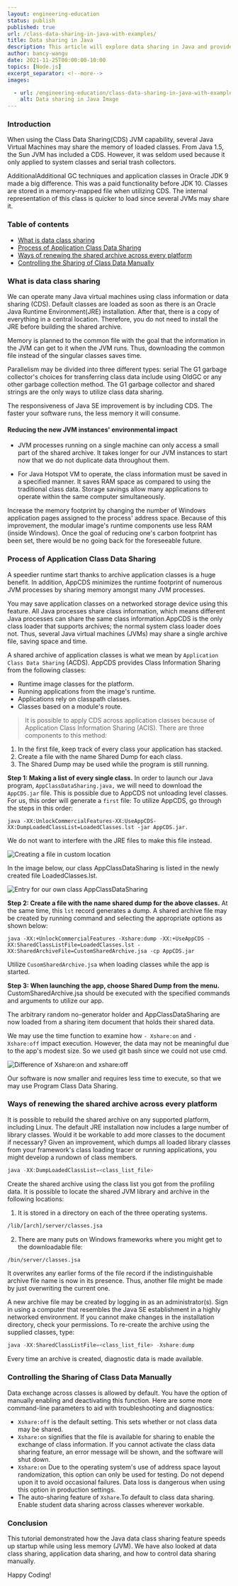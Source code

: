 ```yaml
---
layout: engineering-education
status: publish
published: true
url: /class-data-sharing-in-java-with-examples/
title: Data sharing in Java
description: This article will explore data sharing in Java and provide examples on the same concept.
author: bancy-wangu
date: 2021-11-25T00:00:00-10:00
topics: [Node.js]
excerpt_separator: <!--more-->
images:

  - url: /engineering-education/class-data-sharing-in-java-with-examples/hero.jpg
    alt: Data sharing in Java Image
---
```


### Introduction
When using the Class Data Sharing(CDS) JVM capability, several Java Virtual Machines may share the memory of loaded classes. From Java 1.5, the Sun JVM has included a CDS. However, it was seldom used because it only applied to system classes and serial trash collectors.

AdditionalAdditional GC techniques and application classes in Oracle JDK 9 made a big difference. This was a paid functionality before JDK 10. Classes are stored in a memory-mapped file when utilizing CDS. The internal representation of this class is quicker to load since several JVMs may share it.

### Table of contents
- [What is data class sharing](#what-is-data-class-sharing)
- [Process of Application Class Data Sharing](#process-of-application-class-data-sharing)
- [ Ways of renewing the shared archive across every platform](#ways-of-renewing-the-shared-archive-across-every-platform)
- [Controlling the Sharing of Class Data Manually](#controlling-the-sharing-of-class-data-manually)

### What is data class sharing
We can operate many Java virtual machines using class information or data sharing (CDS). Default classes are loaded as soon as there is an Oracle Java Runtime Environment(JRE) installation. After that, there is a copy of everything in a central location. Therefore, you do not need to install the JRE before building the shared archive.

Memory is planned to the common file with the goal that the information in the JVM can get to it when the JVM runs. Thus, downloading the common file instead of the singular classes saves time.

Parallelism may be divided into three different types: serial The G1 garbage collector's choices for transferring class data include using OldGC or any other garbage collection method. The G1 garbage collector and shared strings are the only ways to utilize class data sharing.

The responsiveness of Java SE improvement is by including CDS. The faster your software runs, the less memory it will consume.

#### Reducing the new JVM instances' environmental impact
- JVM processes running on a single machine can only access a small part of the shared archive. It takes longer for our JVM instances to start now that we do not duplicate data throughout them.

- For Java Hotspot VM to operate, the class information must be saved in a specified manner. It saves RAM space as compared to using the traditional class data. Storage savings allow many applications to operate within the same computer simultaneously. 

Increase the memory footprint by changing the number of Windows application pages assigned to the process' address space. Because of this improvement, the modular image's runtime components use less RAM (inside Windows). Once the goal of reducing one's carbon footprint has been set, there would be no going back for the foreseeable future.

### Process of Application Class Data Sharing
A speedier runtime start thanks to archive application classes is a huge benefit. In addition, AppCDS minimizes the runtime footprint of numerous JVM processes by sharing memory amongst many JVM processes.

You may save application classes on a networked storage device using this feature. All Java processes share class information, which means different Java processes can share the same class information.AppCDS is the only class loader that supports archives; the normal system class loader does not. Thus, several Java virtual machines (JVMs) may share a single archive file, saving space and time.

A shared archive of application classes is what we mean by `Application Class Data Sharing` (ACDS).
AppCDS provides Class Information Sharing from the following classes:
- Runtime image classes for the platform.
- Running applications from the image's runtime.
- Applications rely on classpath classes.
- Classes based on a module's route.

> It is possible to apply CDS across application classes because of Application Class Information Sharing (ACIS).
There are three components to this method:
1. In the first file, keep track of every class your application has stacked.
2. Create a file with the name Shared Dump for each class.
3. The Shared Dump may be used while the program is still running.

**Step 1: Making a list of every single class.**
In order to launch our Java program, `AppClassDataSharing.java,` we will need to download the `AppCDS.jar` file. This is possible due to AppCDS not unloading level classes. For us, this order will generate a `first` file: To utilize AppCDS, go through the steps in this order:

`java -XX:UnlockCommercialFeatures-XX:UseAppCDS-XX:DumpLoadedClassList=LoadedClasses.lst -jar AppCDS.jar.`

We do not want to interfere with the JRE files to make this file instead.

![Creating a file in custom location](engineering-education/class-data-sharing-in-java-with-examples/custom.jpg)

In the image below, our class AppClassDataSharing is listed in the newly created file LoadedClasses.lst.

![Entry for our own class AppClassDataSharing](engineering-education/class-data-sharing-in-java-with-examples/app.jpg)

**Step 2: Create a file with the name shared dump for the above classes.**
At the same time, this `lst` record generates a dump.
A shared archive file may be created by running command and selecting the appropriate options as shown below:

`java -XX:+UnlockCommercialFeatures -Xshare:dump -XX:+UseAppCDS -XX:SharedClassListFile=LoadedClasses.lst -XX:SharedArchiveFile=CustomSharedArchive.jsa -cp AppCDS.jar`

Utilize `CusomSharedArchive.jsa` when loading classes while the app is started.

**Step 3: When launching the app, choose Shared Dump from the menu.**
CustomSharedArchive.jsa should be executed with the specified commands and arguments to utilize our app.

The arbitrary random no-generator holder and AppClassDataSharing are now loaded from a sharing item document that holds their shared data.

We may use the time function to examine how `- Xshare:on` and `- Xshare:off` impact execution. However, the data may not be meaningful due to the app's modest size. So we used git bash since we could not use cmd.

![Difference of Xshare:on and xshare:off](engineering-education/class-data-sharing-in-java-with-examples/xshare.jpg)

Our software is now smaller and requires less time to execute, so that we may use Program Class Data Sharing.

###  Ways of renewing the shared archive across every platform
It is possible to rebuild the shared archive on any supported platform, including Linux. The default JRE installation now includes a large number of library classes. Would it be workable to add more classes to the document if necessary? Given an improvement, which dumps all loaded library classes from your framework's class loading tracer or running applications, you might develop a rundown of class members.

```java
java -XX:DumpLoadedClassList=<class_list_file>
```

Create the shared archive using the class list you got from the profiling data.
It is possible to locate the shared JVM library and archive in the following locations:

1. It is stored in a directory on each of the three operating systems.

```bash
/lib/[arch]/server/classes.jsa
```

2. There are many puts on Windows frameworks where you might get to the downloadable file:

```bash
/bin/server/classes.jsa
```

It overwrites any earlier forms of the file record if the indistinguishable archive file name is now in its presence. Thus, another file might be made by just overwriting the current one.

A new archive file may be created by logging in as an administrator(s). Sign in using a computer that resembles the Java SE establishment in a highly networked environment. If you cannot make changes in the installation directory, check your permissions.
To re-create the archive using the supplied classes, type:

```Java
java -XX:SharedClassListFile=<class_list_file> -Xshare:dump
```

Every time an archive is created, diagnostic data is made available.

### Controlling the Sharing of Class Data Manually
Data exchange across classes is allowed by default. You have the option of manually enabling and deactivating this function.
Here are some more command-line parameters to aid with troubleshooting and diagnostics:
- `Xshare:off` is the default setting. This sets whether or not class data may be shared.
- `Xshare:on` signifies that the file is available for sharing to enable the exchange of class information. If you cannot activate the class data sharing feature, an error message will be shown, and the software will shut down.
- `Xshare:on` Due to the operating system's use of address space layout randomization, this option can only be used for testing. Do not depend upon it to avoid occasional failures. Data loss is dangerous when using this option in production settings.
- The auto-sharing feature of `Xshare`.To default to class data sharing. Enable student data sharing across classes wherever workable.

### Conclusion
This tutorial demonstrated how the Java data class sharing feature speeds up startup while using less memory (JVM). We have also looked at data class sharing, application data sharing, and how to control data sharing manually.

Happy Coding!

